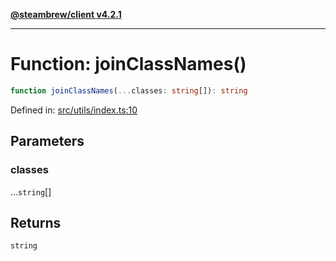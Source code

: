 [**@steambrew/client v4.2.1**](../README.md)

***

# Function: joinClassNames()

```ts
function joinClassNames(...classes: string[]): string
```

Defined in: [src/utils/index.ts:10](https://github.com/SteamClientHomebrew/SDK/blob/main/typescript-packages/client/src/utils/index.ts#L10)

## Parameters

### classes

...`string`[]

## Returns

`string`

